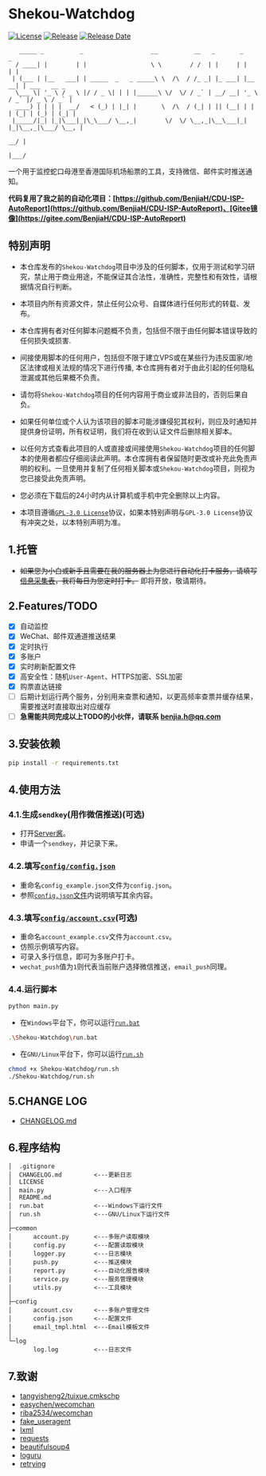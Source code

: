 # Shekou-Watchdog

[![License](https://img.shields.io/github/license/BenjiaH/Shekou-Watchdog.svg)](LICENSE)
[![Release](https://img.shields.io/github/release/BenjiaH/Shekou-Watchdog.svg)](https://github.com/BenjiaH/Shekou-Watchdog/releases/latest)
[![Release Date](https://img.shields.io/github/release-date/BenjiaH/Shekou-Watchdog.svg)](https://github.com/BenjiaH/Shekou-Watchdog/releases/latest)

```N/A
   _____ _          _                   __          __   _       _         _             
  / ____| |        | |                  \ \        / /  | |     | |       | |            
 | (___ | |__   ___| | _____  _   _ _____\ \  /\  / /_ _| |_ ___| |__   __| | ___   __ _ 
  \___ \| '_ \ / _ \ |/ / _ \| | | |______\ \/  \/ / _` | __/ __| '_ \ / _` |/ _ \ / _` |
  ____) | | | |  __/   < (_) | |_| |       \  /\  / (_| | || (__| | | | (_| | (_) | (_| |
 |_____/|_| |_|\___|_|\_\___/ \__,_|        \/  \/ \__,_|\__\___|_| |_|\__,_|\___/ \__, |
                                                                                    __/ |
                                                                                   |___/ 
```

一个用于监控蛇口母港至香港国际机场船票的工具，支持微信、邮件实时推送通知。

**代码复用了我之前的自动化项目：[https://github.com/BenjiaH/CDU-ISP-AutoReport](https://github.com/BenjiaH/CDU-ISP-AutoReport)、[Gitee镜像](https://gitee.com/BenjiaH/CDU-ISP-AutoReport)**

## 特别声明

- 本仓库发布的`Shekou-Watchdog`项目中涉及的任何脚本，仅用于测试和学习研究，禁止用于商业用途，不能保证其合法性，准确性，完整性和有效性，请根据情况自行判断。

- 本项目内所有资源文件，禁止任何公众号、自媒体进行任何形式的转载、发布。

- 本仓库拥有者对任何脚本问题概不负责，包括但不限于由任何脚本错误导致的任何损失或损害.

- 间接使用脚本的任何用户，包括但不限于建立VPS或在某些行为违反国家/地区法律或相关法规的情况下进行传播, 本仓库拥有者对于由此引起的任何隐私泄漏或其他后果概不负责。

- 请勿将`Shekou-Watchdog`项目的任何内容用于商业或非法目的，否则后果自负。

- 如果任何单位或个人认为该项目的脚本可能涉嫌侵犯其权利，则应及时通知并提供身份证明，所有权证明，我们将在收到认证文件后删除相关脚本。

- 以任何方式查看此项目的人或直接或间接使用`Shekou-Watchdog`项目的任何脚本的使用者都应仔细阅读此声明。本仓库拥有者保留随时更改或补充此免责声明的权利。一旦使用并复制了任何相关脚本或`Shekou-Watchdog`项目，则视为您已接受此免责声明。

- 您必须在下载后的24小时内从计算机或手机中完全删除以上内容。

- 本项目遵循[`GPL-3.0 License`](LICENSE)协议，如果本特别声明与`GPL-3.0 License`协议有冲突之处，以本特别声明为准。

## 1.托管

- ~~如果您为小白或新手且需要在我的服务器上为您进行自动化打卡服务，请填写[信息采集表](https://benjiah.gitee.io/redirect/)，我将每日为您定时打卡。~~ 即将开放，敬请期待。

## 2.Features/TODO

- [X] 自动监控
- [X] WeChat、邮件双通道推送结果
- [X] 定时执行
- [X] 多账户
- [X] 实时刷新配置文件
- [X] 高安全性：随机`User-Agent`、HTTPS加密、SSL加密
- [X] 购票直达链接
- [ ] 后期计划运行两个服务，分别用来查票和通知，以更高频率查票并缓存结果，需要推送时直接取出对应缓存
- [ ] **急需能共同完成以上TODO的小伙伴，请联系 [benjia.h@qq.com](mailto:benjia.h@qq.com)**

## 3.安装依赖

```bash
pip install -r requirements.txt
```

## 4.使用方法

### 4.1.生成`sendkey`(用作微信推送)(可选)

- 打开[Server酱](https://benjiah.gitee.io/redirect/serversauce)。
- 申请一个`sendkey`，并记录下来。

### 4.2.填写[`config/config.json`](config/config_example.json)

- 重命名`config_example.json`文件为`config.json`。
- 参照[`config.json`文件](config/config_example.json)内说明填写其余内容。

### 4.3.填写[`config/account.csv`](config/account_example.csv)(可选)

- 重命名`account_example.csv`文件为`account.csv`。
- 仿照示例填写内容。
- 可录入多行信息，即可为多账户打卡。
- `wechat_push`值为`1`则代表当前账户选择微信推送，`email_push`同理。

### 4.4.运行脚本

```bash
python main.py
```

- 在`Windows`平台下，你可以运行[`run.bat`](run.bat)

```bash
.\Shekou-Watchdog\run.bat 
```

- 在`GNU/Linux`平台下，你可以运行[`run.sh`](run.sh)

```bash
chmod +x Shekou-Watchdog/run.sh
./Shekou-Watchdog/run.sh
```

## 5.CHANGE LOG

- [CHANGELOG.md](CHANGELOG.md)

## 6.程序结构

```N/A
│  .gitignore
│  CHANGELOG.md         <---更新日志
│  LICENSE
│  main.py              <---入口程序
│  README.md
│  run.bat              <---Windows下运行文件
│  run.sh               <---GNU/Linux下运行文件
│
├─common
│      account.py       <---多账户读取模块
│      config.py        <---配置读取模块
│      logger.py        <---日志模块
│      push.py          <---推送模块
│      report.py        <---自动化报告模块
│      service.py       <---服务管理模块
│      utils.py         <---工具模块
│
├─config
│      account.csv      <---多账户管理文件
│      config.json      <---配置文件
│      email_tmpl.html  <---Email模板文件
│
└─log
       log.log          <---日志文件

```

## 7.致谢

- [tangyisheng2/tuixue.cmkschp](https://github.com/tangyisheng2/tuixue.cmkschp/blob/main/LICENSE)
- [easychen/wecomchan](https://github.com/easychen/wecomchan/blob/main/LICENSE)
- [riba2534/wecomchan](https://github.com/riba2534/wecomchan/blob/main/LICENSE)
- [fake_useragent](https://github.com/hellysmile/fake-useragent/blob/master/LICENSE)
- [lxml](https://github.com/lxml/lxml/blob/master/LICENSES.txt)
- [requests](https://github.com/psf/requests/blob/main/LICENSE)
- [beautifulsoup4](https://www.crummy.com/software/BeautifulSoup/)
- [loguru](https://github.com/Delgan/loguru/blob/master/LICENSE)
- [retrying](https://github.com/rholder/retrying/blob/master/LICENSE)
